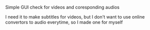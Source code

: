 Simple GUI check for videos and coresponding audios

I need it to make subtitles for videos, but I don't want to use online convertors to audio everytime, so I made one for myself
